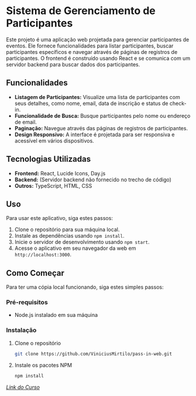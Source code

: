 # Sistema de Gerenciamento de Participantes

Este projeto é uma aplicação web projetada para gerenciar participantes de eventos. Ele fornece funcionalidades para listar participantes, buscar participantes específicos e navegar através de páginas de registros de participantes. O frontend é construído usando React e se comunica com um servidor backend para buscar dados dos participantes.

## Funcionalidades

- **Listagem de Participantes:** Visualize uma lista de participantes com seus detalhes, como nome, email, data de inscrição e status de check-in.
- **Funcionalidade de Busca:** Busque participantes pelo nome ou endereço de email.
- **Paginação:** Navegue através das páginas de registros de participantes.
- **Design Responsivo:** A interface é projetada para ser responsiva e acessível em vários dispositivos.

## Tecnologias Utilizadas

- **Frontend:** React, Lucide Icons, Day.js
- **Backend:** (Servidor backend não fornecido no trecho de código)
- **Outros:** TypeScript, HTML, CSS

## Uso

Para usar este aplicativo, siga estes passos:

1. Clone o repositório para sua máquina local.
2. Instale as dependências usando `npm install`.
3. Inicie o servidor de desenvolvimento usando `npm start`.
4. Acesse o aplicativo em seu navegador da web em `http://localhost:3000`.

## Como Começar

Para ter uma cópia local funcionando, siga estes simples passos:

### Pré-requisitos

- Node.js instalado em sua máquina

### Instalação

1. Clone o repositório
   ```sh
   git clone https://github.com/ViniciusMirtilo/pass-in-web.git
   ```
2. Instale os pacotes NPM
   ```sh
   npm install
   ```

[*Link do Curso*](https://www.rocketseat.com.br/eventos/nlw/convite/vinicius-23390)
